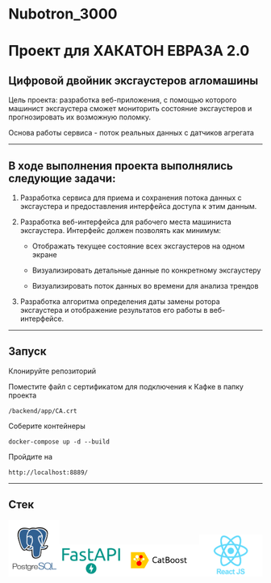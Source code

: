 # Nubotron_3000
<h1>Проект для ХАКАТОН ЕВРАЗА 2.0</h1>

<h2>Цифровой двойник эксгаустеров агломашины</h2>

Цель проекта: разработка веб-приложения, с помощью которого машинист эксгаустера сможет мониторить состояние эксгаустеров и прогнозировать их возможную поломку.

Основа работы сервиса - поток реальных данных с датчиков агрегата

---

<h2>В ходе выполнения проекта выполнялись следующие задачи:</h2>

1. Разработка сервиса для приема и сохранения потока данных с эксгаустера и предоставления интерфейса доступа к этим данным.

2. Разработка веб-интерфейса для рабочего места машиниста эксгаустера. Интерфейс должен позволять как минимум:

    - Отображать текущее состояние всех эксгаустеров на одном экране

    - Визуализировать детальные данные по конкретному эксгаустеру

    - Визуализировать поток данных во времени для анализа трендов

3. Разработка алгоритма определения даты замены ротора эксгаустера и отображение результатов его работы в веб-интерфейсе.

---

<h2>Запуск</h2>

Клонируйте репозиторий

Поместите файл с сертификатом для подключения к Кафке в папку проекта

    /backend/app/CA.crt

Соберите контейнеры

    docker-compose up -d --build

Пройдите на

    http://localhost:8889/

---

<h2>Стек</h2>

<img src="images/postgres.png"  width="20%" height="20%"><img src="images/fastapi.png"  width="25%" height="25%"><img src="images/catboost.png"  width="30%" height="30%"><img src="images/reactjs.png"  width="25%" height="25%">
